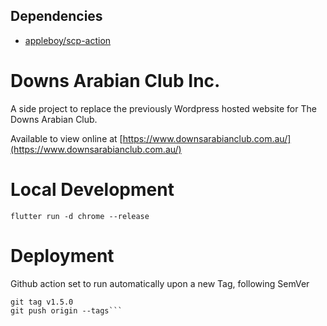 ## Dependencies

- [appleboy/scp-action](https://github.com/appleboy/scp-action)

# Downs Arabian Club Inc.

A side project to replace the previously Wordpress hosted website for The Downs Arabian Club. 

Available to view online at [https://www.downsarabianclub.com.au/](https://www.downsarabianclub.com.au/)

# Local Development
```
flutter run -d chrome --release
```

# Deployment
Github action set to run automatically upon a new Tag, following SemVer

```
git tag v1.5.0
git push origin --tags```